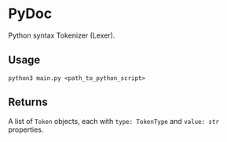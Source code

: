 # PyDoc
Python syntax Tokenizer (Lexer).

## Usage
`python3 main.py <path_to_python_script>`

## Returns
A list of `Token` objects, each with `type: TokenType` and `value: str` properties.